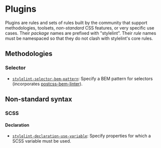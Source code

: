 # Plugins

Plugins are rules and sets of rules built by the community that support methodologies, toolsets, *non-standard* CSS features, or very specific use cases. Their *package* names are prefixed with "stylelint". Their *rule* names must be namespaced so that they do not clash with stylelint's core rules.

## Methodologies

### Selector

- [`stylelint-selector-bem-pattern`](https://github.com/davidtheclark/stylelint-selector-bem-pattern): Specify a BEM pattern for selectors (incorporates [postcss-bem-linter](https://github.com/postcss/postcss-bem-linter)).

## Non-standard syntax

### SCSS

#### Declaration

- [`stylelint-declaration-use-variable`](https://github.com/sh-waqar/stylelint-declaration-use-variable): Specify properties for which a SCSS variable must be used.

